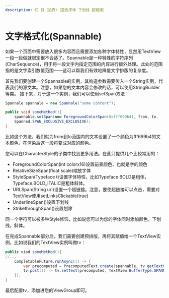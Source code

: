 ```yaml
---
description: 红 日（迫真）（蓝色字体 下划线 超链接）
---
```


# 文字格式化(Spannable)
如果一个页面中需要放入很多内容而且需要添加各种字体特性，显然用TextView一段一段做就限定很不合适了。Spannable是一种特殊的字符序列(CharSequence)，用于将一段文字内指定范围的内容进行额外处理。此处的范围指的是文字索引数值范围——这可以帮我们有效地降低文字排版的复杂度。

首先我们要创建一个Spannable的实例，其构造参数需要传入一个String实例，代表我们的源文本。注意，如果您的文本内容会修改的话，可以使用StringBuilder等类。
接下来，对于这一个实例，我们可以使用setSpan方法：
```java
Spannale spannale = new Spannale("some content");

public void someMethod(){
    spannable.setSpan(new ForegroundColorSpan(0xfff699b4), from, to,
    Spanned.SPAN_EXCLUSIVE_EXCLUSIVE);
}
```
比如这个方法，我们就为from到to范围内的文本设置了一个颜色为fff699b4的文本颜色，在渲染后这一段将变成对应的颜色。

您可以在CharacterStyle的子类中找到更多用法。在此只提供几个比较常用的：
* ForegroundColorSpan(int colorx16)设置前景颜色，也就是字的颜色
* RelativeSizeSpan(float scale)缩放字体
* StyleSpan(Typeface t)设置字体特性，比如Typeface.BOLD是粗体，Typeface.BOLD_ITALIC是粗体斜体。
* URLSpan(String url)设置一个超链接。注意，要使超链接可以点击，需要对TextView使用setLinksClickable(true)
* UnderlineSpan()设置下划线
* StrikethroughSpan()设置划除

同一个字符可以被多种Style修饰，比如说您可以为您的字体同时添加颜色，下划线，斜体。

在完成Spannable部分后，我们需要创建预排版，再将其赋值给一个TextView实例，比如说我们的TextView实例叫做tv：
```java
public viod someMethod(){
//...
    CompletableFuture.runAsync(() -> {
        var precomputed = PrecomputedText.create(spannable, tv.getTextMetricsParams());
        tv.post(() -> tv.setText(precomputed, TextView.BufferType.SPANNABLE));
    });
}
```
最后配置tv，添加进您的ViewGroup即可。
